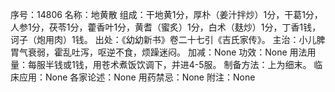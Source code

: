 序号：14806
名称：地黄散
组成：干地黄1分，厚朴（姜汁拌炒）1分，干葛1分，人参1分，茯苓1分，藿香叶1分，黄耆（蜜炙）1分，白术（麸炒）1分，丁香1钱，诃子（炮用肉）1钱。
出处：《幼幼新书》卷二十七引《吉氏家传》。
主治：小儿脾胃气衰弱，霍乱吐泻，呕逆不食，烦躁迷闷。
加减：None
功效：None
用法用量：每服半钱或1钱，用苍术煮饭饮调下，并进4-5服。
制备方法：上为细末。
临床应用：None
各家论述：None
用药禁忌：None
附注：None
